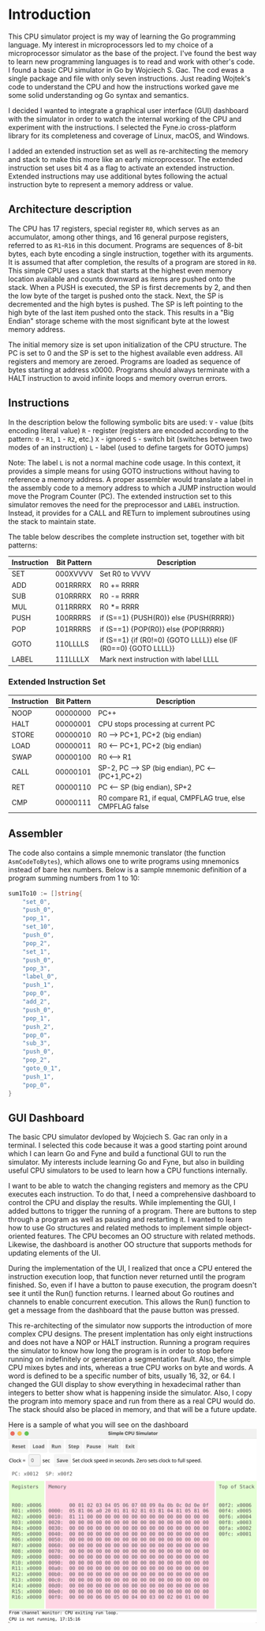# Introduction

This CPU simulator project is my way of learning the Go programming language. My interest in microprocessors led to my choice of a microprocessor simulator as the base of the project. I've found the best way to learn new programming languages is to read and work with other's code. I found a basic CPU simulator in Go by Wojciech S. Gac. The cod ewas a single package and file with only seven instructions. Just reading Wojtek's code to understand the CPU and how the instructions worked gave me some solid understanding og Go syntax and semantics.

I decided I wanted to integrate a graphical user interface (GUI) dashboard with the simulator in order to watch the internal working of the CPU and experiment with the instructions. I selected the Fyne.io cross-platform library for its completeness and coverage of Linux, macOS, and Windows.

I added an extended instruction set as well as re-architecting the memory and stack to make this more like an early microprocessor. The extended instruction set uses bit 4 as a flag to activate an extended instruction. Extended instructions may use additional bytes following the actual instruction byte to represent a memory address or value.

## Architecture description

The CPU has 17 registers, special register `R0`, which serves as an accumulator, among other things, and 16 general purpose registers, referred to as `R1`-`R16` in this document. Programs are sequences of 8-bit bytes, each byte encoding a single instruction, together with its arguments. It is assumed that after completion, the results of a program are stored in `R0`. This simple CPU uses a stack that starts at the highest even memory location available and counts downward as items are pushed onto the stack. When a PUSH is executed, the SP is first decrements by 2, and then the low byte of the target is pushed onto the stack. Next, the SP is decremented and the high bytes is pushed. The SP is left pointing to the high byte of the last item pushed onto the stack. This results in a "Big Endian" storage scheme with the most significant byte at the lowest memory address.

The initial memory size is set upon initialization of the CPU structure. The PC is set to 0 and the SP is set to the highest available even address. All registers and memory are zeroed. Programs are loaded as sequence of bytes starting at address x0000. Programs should always terminate with a HALT instruction to avoid infinite loops and memory overrun errors.

## Instructions

In the description below the following symbolic bits are used:
`V` - value (bits encoding literal value)
`R` - register (registers are encoded according to the pattern: `0` - `R1`, `1` - `R2`, etc.)
`X` - ignored
`S` - switch bit (switches between two modes of an instruction)
`L` - label (used to define targets for GOTO jumps)

Note: The label `L` is not a normal machine code usage. In this context, it provides a simple means for using GOTO
instructions without having to reference a memory address. A proper assembler would translate a label in the assembly
code to a memory address to which a JUMP instruction would move the Program Counter (PC). The extended instruction set
to this simulator removes the need for the preprocessor and `LABEL` instruction. Instead, it provides for a CALL and
RETurn to implement subroutines using the stack to maintain state.

The table below describes the complete instruction set, together with bit patterns:

Instruction|Bit Pattern|Description
----------|----|-----
SET|000XVVVV|Set R0 to VVVV
ADD|001RRRRX|R0 += RRRR
SUB|010RRRRX|R0 -= RRRR
MUL|011RRRRX|R0 *= RRRR
PUSH|100RRRRS|if (S==1) {PUSH(R0)} else {PUSH(RRRR)}
POP|101RRRRS|if (S==1) {POP(R0)} else {POP(RRRR)}
GOTO|110LLLLS|if (S==1) {if (R0!=0) {GOTO LLLL}} else {IF (R0==0) {GOTO LLLL}}
LABEL|111LLLLX|Mark next instruction with label LLLL

### Extended Instruction Set
Instruction|Bit Pattern|Description
----------|----|-----
NOOP|00000000|PC++
HALT|00000001|CPU stops processing at current PC
STORE|00000010|R0 --> PC+1, PC+2 (big endian)
LOAD|00000011|R0 <-- PC+1, PC+2 (big endian)
SWAP|00000100|R0 <--> R1
CALL|00000101|SP-2, PC --> SP (big endian), PC <-- (PC+1,PC+2)
RET|00000110|PC <-- SP (big endian), SP+2
CMP|00000111|R0 compare R1, if equal, CMPFLAG true, else CMPFLAG false

## Assembler

The code also contains a simple mnemonic translator (the function `AsmCodeToBytes`), which allows one to write programs using mnemonics instead of bare hex numbers. Below is a sample mnemonic definition of a program summing numbers from 1 to 10:

```go
sum1To10 := []string{
    "set_0",
    "push_0",
    "pop_1",
    "set_10",
    "push_0",
    "pop_2",
    "set_1",
    "push_0",
    "pop_3",
    "label_0",
    "push_1",
    "pop_0",
    "add_2",
    "push_0",
    "pop_1",
    "push_2",
    "pop_0",
    "sub_3",
    "push_0",
    "pop_2",
    "goto_0_1",
    "push_1",
    "pop_0",
}
```
## GUI Dashboard

The basic CPU simulator devloped by Wojciech S. Gac ran only in a terminal. I selected this code because it was a good starting point around which I can learn Go and Fyne and build a functional GUI to run the simulator. My interests include learning Go and Fyne, but also in building useful CPU simulators to be used to learn how a CPU functions internally.

I want to be able to watch the changing registers and memory as the CPU executes each instruction. To do that, I need a comprehensive dashboard to control the CPU and display the results. While implementing the GUI, I added buttons to trigger the running of a program. There are buttons to step through a program as well as pausing and restarting it. I wanted to learn how to use Go structures and related methods to implement simple object-oriented features. The CPU becomes an OO structure with related methods. Likewise, the dashboard is another OO structure that supports methods for updating elements of the UI.

During the implementation of the UI, I realized that once a CPU entered the instruction execution loop, that function never returned until the program finished. So, even if I have a button to pause execution, the program doesn't see it until the Run() function returns. I learned about Go routines and channels to enable concurrent execution. This allows the Run() function to get a message from the dashboard that the pause button was pressed.

This re-architecting of the simulator now supports the introduction of more complex CPU designs. The present implentation has only eight instructions and does not have a NOP or HALT instruction. Running a program requires the simulator to know how long the program is in order to stop before running on indefinitely or generation a segmentation fault. Also, the simple CPU mixes bytes and ints, whereas a true CPU works on byte and words. A word is defined to be a specific number of bits, usually 16, 32, or 64. I changed the GUI display to show everything in hexadecimal rather than integers to better show what is happening inside the simulator. Also, I copy the program into memory space and run from there as a real CPU would do. The stack should also be placed in memory, and that will be a future update.

Here is a sample of what you will see on the dashboard
![Dashboard](./dashboard.png)
